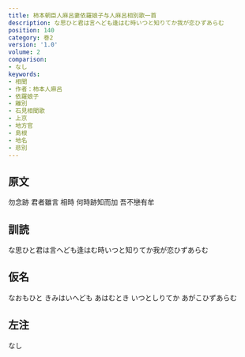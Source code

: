 ```yaml
---
title: 柿本朝臣人麻呂妻依羅娘子与人麻呂相別歌一首
description: な思ひと君は言へども逢はむ時いつと知りてか我が恋ひずあらむ
position: 140
category: 巻2
version: '1.0'
volume: 2
comparison:
- なし
keywords:
- 相聞
- 作者：柿本人麻呂
- 依羅娘子
- 離別
- 石見相聞歌
- 上京
- 地方官
- 島根
- 地名
- 悲別
---
```


## 原文

勿念跡 君者雖言 相時 何時跡知而加 吾不戀有牟

## 訓読

な思ひと君は言へども逢はむ時いつと知りてか我が恋ひずあらむ

## 仮名

なおもひと きみはいへども あはむとき いつとしりてか あがこひずあらむ

## 左注

なし
